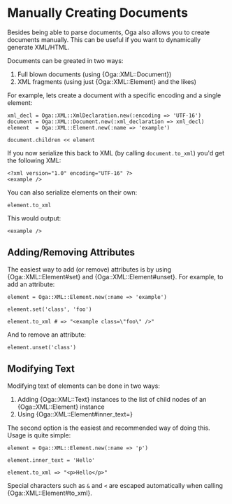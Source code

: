# Manually Creating Documents

Besides being able to parse documents, Oga also allows you to create documents
manually. This can be useful if you want to dynamically generate XML/HTML.

Documents can be greated in two ways:

1. Full blown documents (using {Oga::XML::Document})
2. XML fragments (using just {Oga::XML::Element} and the likes)

For example, lets create a document with a specific encoding and a single
element:

    xml_decl = Oga::XML::XmlDeclaration.new(:encoding => 'UTF-16')
    document = Oga::XML::Document.new(:xml_declaration => xml_decl)
    element  = Oga::XML::Element.new(:name => 'example')

    document.children << element

If you now serialize this back to XML (by calling `document.to_xml`) you'd get
the following XML:

    <?xml version="1.0" encoding="UTF-16" ?>
    <example />

You can also serialize elements on their own:

    element.to_xml

This would output:

    <example />

## Adding/Removing Attributes

The easiest way to add (or remove) attributes is by using {Oga::XML::Element#set}
and {Oga::XML::Element#unset}. For example, to add an attribute:

    element = Oga::XML::Element.new(:name => 'example')

    element.set('class', 'foo')

    element.to_xml # => "<example class=\"foo\" />"

And to remove an attribute:

    element.unset('class')

## Modifying Text

Modifying text of elements can be done in two ways:

1. Adding {Oga::XML::Text} instances to the list of child nodes of an
   {Oga::XML::Element} instance
2. Using {Oga::XML::Element#inner\_text=}

The second option is the easiest and recommended way of doing this. Usage is
quite simple:

    element = Oga::XML::Element.new(:name => 'p')

    element.inner_text = 'Hello'

    element.to_xml => "<p>Hello</p>"

Special characters such as `&` and `<` are escaped automatically when calling
{Oga::XML::Element#to_xml}.
